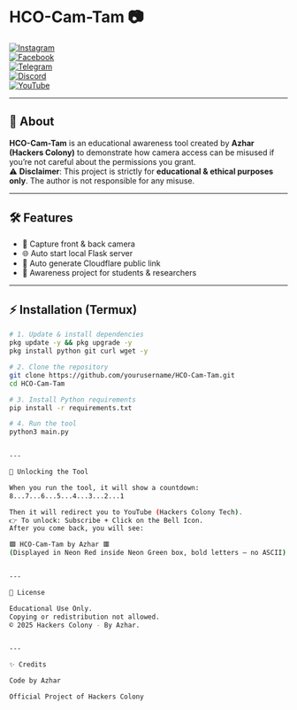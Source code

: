 # HCO-Cam-Tam 📷  

[![Instagram](https://img.shields.io/badge/Instagram-Follow-red?logo=instagram)](https://www.instagram.com/hackers_colony_official)  
[![Facebook](https://img.shields.io/badge/Facebook-Page-blue?logo=facebook)](https://www.facebook.com/share/1AY25it2Em/)  
[![Telegram](https://img.shields.io/badge/Telegram-Join-white?logo=telegram)](https://t.me/hackersColony)  
[![Discord](https://img.shields.io/badge/Discord-Join-purple?logo=discord)](https://discord.gg/Xpq9nCGD)  
[![YouTube](https://img.shields.io/badge/YouTube-Subscribe-red?logo=youtube)](https://youtube.com/@hackers_colony_tech?si=pvdCWZggTIuGb0ya)  

---

## 🚀 About  
**HCO-Cam-Tam** is an educational awareness tool created by **Azhar (Hackers Colony)** to demonstrate how camera access can be misused if you’re not careful about the permissions you grant.  
⚠️ **Disclaimer**: This project is strictly for **educational & ethical purposes only**. The author is not responsible for any misuse.  

---

## 🛠️ Features  
- 🎥 Capture front & back camera  
- 🌐 Auto start local Flask server  
- 🔗 Auto generate Cloudflare public link  
- 🎯 Awareness project for students & researchers  

---

## ⚡ Installation (Termux)  

```bash
# 1. Update & install dependencies
pkg update -y && pkg upgrade -y
pkg install python git curl wget -y

# 2. Clone the repository
git clone https://github.com/yourusername/HCO-Cam-Tam.git
cd HCO-Cam-Tam

# 3. Install Python requirements
pip install -r requirements.txt

# 4. Run the tool
python3 main.py


---

🔑 Unlocking the Tool

When you run the tool, it will show a countdown:
8...7...6...5...4...3...2...1

Then it will redirect you to YouTube (Hackers Colony Tech).
👉 To unlock: Subscribe + Click on the Bell Icon.
After you come back, you will see:

🟩 HCO-Cam-Tam by Azhar 🟥
(Displayed in Neon Red inside Neon Green box, bold letters — no ASCII).


---

📜 License

Educational Use Only.  
Copying or redistribution not allowed.  
© 2025 Hackers Colony - By Azhar.


---

✨ Credits

Code by Azhar

Official Project of Hackers Colony
